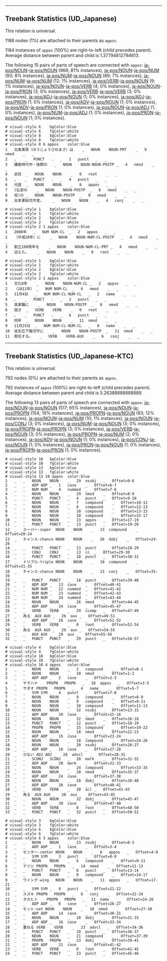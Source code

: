 

--------------------------------------------------------------------------------

## Treebank Statistics (UD_Japanese)

This relation is universal.

1188 nodes (1%) are attached to their parents as `appos`.

1184 instances of `appos` (100%) are right-to-left (child precedes parent).
Average distance between parent and child is 1.37794612794613.

The following 15 pairs of parts of speech are connected with `appos`: [ja-pos/NOUN]()-[ja-pos/NOUN]() (968; 81% instances), [ja-pos/NOUN]()-[ja-pos/NUM]() (93; 8% instances), [ja-pos/NUM]()-[ja-pos/NOUN]() (89; 7% instances), [ja-pos/NUM]()-[ja-pos/NUM]() (12; 1% instances), [ja-pos/VERB]()-[ja-pos/NOUN]() (9; 1% instances), [ja-pos/NOUN]()-[ja-pos/VERB]() (4; 0% instances), [ja-pos/NOUN]()-[ja-pos/PRON]() (3; 0% instances), [ja-pos/VERB]()-[ja-pos/VERB]() (3; 0% instances), [ja-pos/ADJ]()-[ja-pos/NOUN]() (1; 0% instances), [ja-pos/ADJ]()-[ja-pos/PRON]() (1; 0% instances), [ja-pos/ADV]()-[ja-pos/NOUN]() (1; 0% instances), [ja-pos/ADV]()-[ja-pos/PRON]() (1; 0% instances), [ja-pos/NOUN]()-[ja-pos/ADJ]() (1; 0% instances), [ja-pos/NUM]()-[ja-pos/ADJ]() (1; 0% instances), [ja-pos/PRON]()-[ja-pos/NOUN]() (1; 0% instances).


~~~ conllu
# visual-style 6	bgColor:blue
# visual-style 6	fgColor:white
# visual-style 8	bgColor:blue
# visual-style 8	fgColor:white
# visual-style 8 6 appos	color:blue
1	北条実政（ほうじょうさねまさ）は	_	NOUN	NOUN-PRT	_	9	nmod	_	_
2	、	_	PUNCT	.	_	1	punct	_	_
3	鎌倉時代中・後期の	_	NOUN	NOUN-NOUN-POSTP	_	4	nmod	_	_
4	武将	_	NOUN	NOUN	_	0	root	_	_
5	、	_	PUNCT	.	_	4	punct	_	_
6	元寇	_	NOUN	NOUN	_	8	appos	_	_
7	(弘安の	_	NOUN	NOUN-POSTP	_	8	nmod	_	_
8	役)の	_	NOUN	NOUN-POSTP	_	9	nmod	_	_
9	日本軍総司令官。	_	NOUN	NOUN	_	4	conj	_	_

~~~


~~~ conllu
# visual-style 1	bgColor:blue
# visual-style 1	fgColor:white
# visual-style 2	bgColor:blue
# visual-style 2	fgColor:white
# visual-style 2 1 appos	color:blue
1	2008年	_	NUM	NUM-CL	_	2	appos	_	_
2	（平成20年）に	_	NOUN	NOUN-NUM-CL-POSTP	_	4	nmod	_	_
3	創立100周年を	_	NOUN	NOUN-NUM-CL-PRT	_	4	nmod	_	_
4	迎えた。	_	NOUN	NOUN	_	0	root	_	_

~~~


~~~ conllu
# visual-style 1	bgColor:blue
# visual-style 1	fgColor:white
# visual-style 2	bgColor:blue
# visual-style 2	fgColor:white
# visual-style 2 1 appos	color:blue
1	文化8年	_	NOUN	NOUN-NUM-CL	_	2	appos	_	_
2	（1811年）	_	NUM	NUM-CL	_	6	nmod	_	_
3	11月4日	_	NUM	NUM-CL-NUM-CL	_	2	name	_	_
4	、	_	PUNCT	.	_	2	punct	_	_
5	高家職に	_	NOUN	NOUN-POSTP	_	6	nmod	_	_
6	就き	_	VERB	VERB	_	0	root	_	_
7	、	_	PUNCT	.	_	6	punct	_	_
8	同年	_	NOUN	NOUN	_	11	nmod	_	_
9	11月25日	_	NUM	NUM-CL-NUM-CL	_	8	name	_	_
10	従五位下駿河守に	_	NOUN	NOUN-POSTP	_	11	nmod	_	_
11	叙任する。	_	VERB	VERB-AUX	_	6	conj	_	_

~~~




--------------------------------------------------------------------------------

## Treebank Statistics (UD_Japanese-KTC)

This relation is universal.

792 nodes (0%) are attached to their parents as `appos`.

792 instances of `appos` (100%) are right-to-left (child precedes parent).
Average distance between parent and child is 5.26388888888889.

The following 13 pairs of parts of speech are connected with `appos`: [ja-pos/NOUN]()-[ja-pos/NOUN]() (517; 65% instances), [ja-pos/NOUN]()-[ja-pos/PROPN]() (154; 19% instances), [ja-pos/PROPN]()-[ja-pos/NOUN]() (93; 12% instances), [ja-pos/NOUN]()-[ja-pos/NUM]() (10; 1% instances), [ja-pos/NOUN]()-[ja-pos/CONJ]() (3; 0% instances), [ja-pos/NUM]()-[ja-pos/NOUN]() (3; 0% instances), [ja-pos/PROPN]()-[ja-pos/PROPN]() (3; 0% instances), [ja-pos/VERB]()-[ja-pos/NOUN]() (3; 0% instances), [ja-pos/PROPN]()-[ja-pos/NUM]() (2; 0% instances), [ja-pos/ADV]()-[ja-pos/NOUN]() (1; 0% instances), [ja-pos/CONJ]()-[ja-pos/NOUN]() (1; 0% instances), [ja-pos/PRON]()-[ja-pos/NOUN]() (1; 0% instances), [ja-pos/PROPN]()-[ja-pos/PRON]() (1; 0% instances).


~~~ conllu
# visual-style 10	bgColor:blue
# visual-style 10	fgColor:white
# visual-style 13	bgColor:blue
# visual-style 13	fgColor:white
# visual-style 13 10 appos	color:blue
1	_	_	NOUN	NOUN	_	29	nsubj	_	Offset=0-6
2	_	_	ADP	ADP	_	1	case	_	Offset=6-7
3	_	_	NUM	NUM	_	4	nummod	_	Offset=7-8
4	_	_	NOUN	NOUN	_	29	nmod	_	Offset=8-9
5	_	_	PUNCT	PUNCT	_	4	punct	_	Offset=9-10
6	_	_	NOUN	NOUN	_	7	compound	_	Offset=10-12
7	_	_	NOUN	NOUN	_	8	compound	_	Offset=12-13
8	_	_	NOUN	NOUN	_	10	compound	_	Offset=13-15
9	_	_	NOUN	NOUN	_	10	compound	_	Offset=15-17
10	_	_	NOUN	NOUN	_	13	appos	_	Offset=17-19
11	_	_	PUNCT	PUNCT	_	13	punct	_	Offset=19-20
12	_	スーパー-super	NOUN	NOUN	_	13	compound	_	Offset=20-24
13	_	チャンス-chance	NOUN	NOUN	_	26	dobj	_	Offset=24-28
14	_	_	PUNCT	PUNCT	_	13	punct	_	Offset=28-29
15	_	_	CONJ	CONJ	_	13	cc	_	Offset=29-30
16	_	_	PUNCT	PUNCT	_	18	punct	_	Offset=30-31
17	_	トリプル-triple	NOUN	NOUN	_	18	compound	_	Offset=31-35
18	_	チャンス-chance	NOUN	NOUN	_	13	conj	_	Offset=35-39
19	_	_	PUNCT	PUNCT	_	18	punct	_	Offset=39-40
20	_	_	ADP	ADP	_	13	case	_	Offset=40-41
21	_	_	NUM	NUM	_	22	nummod	_	Offset=41-42
22	_	_	NUM	NUM	_	23	nummod	_	Offset=42-43
23	_	_	NUM	NUM	_	24	nummod	_	Offset=43-44
24	_	_	NOUN	NOUN	_	26	nmod	_	Offset=44-45
25	_	_	ADP	ADP	_	24	case	_	Offset=45-47
26	_	_	VERB	VERB	_	29	ccomp	_	Offset=47-49
27	_	為る	AUX	AUX	_	26	aux	_	Offset=49-51
28	_	_	ADP	ADP	_	26	case	_	Offset=51-52
29	_	_	VERB	VERB	_	0	root	_	Offset=52-54
30	_	為る	AUX	AUX	_	29	aux	_	Offset=54-55
31	_	_	AUX	AUX	_	29	aux	_	Offset=55-56
32	_	_	PUNCT	PUNCT	_	29	punct	_	Offset=56-57

~~~


~~~ conllu
# visual-style 4	bgColor:blue
# visual-style 4	fgColor:white
# visual-style 10	bgColor:blue
# visual-style 10	fgColor:white
# visual-style 10 4 appos	color:blue
1	_	_	NOUN	NOUN	_	2	compound	_	Offset=0-1
2	_	_	NOUN	NOUN	_	10	nmod	_	Offset=1-2
3	_	_	ADP	ADP	_	2	case	_	Offset=2-3
4	_	ヤマハナ	PROPN	PROPN	_	10	appos	_	Offset=3-5
5	_	サダオ	PROPN	PROPN	_	4	name	_	Offset=5-7
6	_	_	SYM	SYM	_	4	punct	_	Offset=7-8
7	_	_	NOUN	NOUN	_	9	compound	_	Offset=8-9
8	_	_	NOUN	NOUN	_	9	compound	_	Offset=9-11
9	_	_	NOUN	NOUN	_	10	compound	_	Offset=11-13
10	_	_	NOUN	NOUN	_	32	nsubj	_	Offset=13-15
11	_	_	ADP	ADP	_	10	case	_	Offset=15-16
12	_	_	NOUN	NOUN	_	32	nmod	_	Offset=16-18
13	_	_	PUNCT	PUNCT	_	12	punct	_	Offset=18-19
14	_	_	PROPN	PROPN	_	15	compound	_	Offset=19-22
15	_	_	NOUN	NOUN	_	18	nmod	_	Offset=22-23
16	_	_	ADP	ADP	_	15	case	_	Offset=23-24
17	_	_	NOUN	NOUN	_	18	compound	_	Offset=24-26
18	_	_	NOUN	NOUN	_	20	nsubj	_	Offset=26-27
19	_	_	ADP	ADP	_	18	case	_	Offset=27-28
20	_	少ない	ADJ	ADJ	_	28	advcl	_	Offset=28-31
21	_	_	SCONJ	SCONJ	_	20	mark	_	Offset=31-32
22	_	_	ADP	ADP	_	20	mark	_	Offset=32-33
23	_	_	NOUN	NOUN	_	24	compound	_	Offset=33-35
24	_	_	NOUN	NOUN	_	28	nmod	_	Offset=35-37
25	_	_	ADP	ADP	_	24	case	_	Offset=37-38
26	_	_	NOUN	NOUN	_	28	dobj	_	Offset=38-40
27	_	_	ADP	ADP	_	26	case	_	Offset=40-41
28	_	_	VERB	VERB	_	30	acl	_	Offset=41-43
29	_	為る	AUX	AUX	_	28	aux	_	Offset=43-45
30	_	_	NOUN	NOUN	_	32	dobj	_	Offset=45-47
31	_	_	ADP	ADP	_	30	case	_	Offset=47-48
32	_	_	VERB	VERB	_	0	root	_	Offset=48-50
33	_	_	PUNCT	PUNCT	_	32	punct	_	Offset=50-51

~~~


~~~ conllu
# visual-style 3	bgColor:blue
# visual-style 3	fgColor:white
# visual-style 6	bgColor:blue
# visual-style 6	fgColor:white
# visual-style 6 3 appos	color:blue
1	_	_	NOUN	NOUN	_	23	nsubj	_	Offset=0-3
2	_	_	ADP	ADP	_	1	case	_	Offset=3-4
3	_	センター-center	NOUN	NOUN	_	6	appos	_	Offset=4-8
4	_	_	SYM	SYM	_	3	punct	_	Offset=8-9
5	_	_	NOUN	NOUN	_	6	compound	_	Offset=9-11
6	_	テツジ	PROPN	PROPN	_	14	nmod	_	Offset=11-13
7	_	_	PUNCT	PUNCT	_	6	punct	_	Offset=13-14
8	_	_	NOUN	NOUN	_	9	compound	_	Offset=14-17
9	_	ウイング-wing	NOUN	NOUN	_	11	appos	_	Offset=17-21
10	_	_	SYM	SYM	_	9	punct	_	Offset=21-22
11	_	スズキ	PROPN	PROPN	_	6	conj	_	Offset=22-24
12	_	タカヒト	PROPN	PROPN	_	11	name	_	Offset=24-26
13	_	_	ADP	ADP	_	6	case	_	Offset=26-27
14	_	セット-set	NOUN	NOUN	_	18	nmod	_	Offset=27-30
15	_	_	ADP	ADP	_	14	case	_	Offset=30-31
16	_	_	NOUN	NOUN	_	18	dobj	_	Offset=31-33
17	_	_	ADP	ADP	_	16	case	_	Offset=33-34
18	_	重ねる	VERB	VERB	_	23	advcl	_	Offset=34-36
19	_	_	PUNCT	PUNCT	_	18	punct	_	Offset=36-37
20	_	_	NOUN	NOUN	_	21	compound	_	Offset=37-39
21	_	_	PROPN	PROPN	_	23	dobj	_	Offset=39-41
22	_	_	ADP	ADP	_	21	case	_	Offset=41-42
23	_	_	VERB	VERB	_	0	root	_	Offset=42-45
24	_	_	PUNCT	PUNCT	_	23	punct	_	Offset=45-46

~~~


